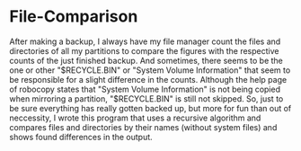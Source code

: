 # File-Comparison

After making a backup, I always have my file manager count the files and directories of all my partitions to compare the figures with the respective counts of the just finished backup. And sometimes, there seems to be the one or other "$RECYCLE.BIN" or "System Volume Information" that seem to be responsible for a slight difference in the counts. Although the help page of robocopy states that "System Volume Information" is not being copied when mirroring a partition, "$RECYCLE.BIN" is still not skipped.
So, just to be sure everything has really gotten backed up, but more for fun than out of neccessity, I wrote this program that uses a recursive algorithm and compares files and directories by their names (without system files) and shows found differences in the output.
